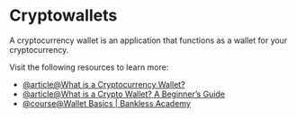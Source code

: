 # Cryptowallets

A cryptocurrency wallet is an application that functions as a wallet for your cryptocurrency.

Visit the following resources to learn more:

- [@article@What is a Cryptocurrency Wallet?](https://www.investopedia.com/terms/b/bitcoin-wallet.asp)
- [@article@What is a Crypto Wallet? A Beginner’s Guide](https://crypto.com/university/crypto-wallets)
- [@course@Wallet Basics | Bankless Academy](https://app.banklessacademy.com/lessons/wallet-basics)
